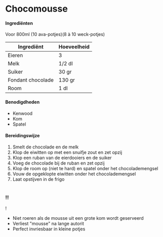 # Chocomousse

#### Ingrediënten

Voor 800ml (10 ava-potjes)(8 à 10 weck-potjes)

| Ingrediënt        | Hoeveelheid |
| ----------------- | ----------- |
| Eieren            | 3           |
| Melk              | 1/2 dl      |
| Suiker            | 30 gr       |
| Fondant chocolade | 130 gr      |
| Room              | 1 dl        |

#### Benodigdheden

- Kenwood
- Kom
- Spatel

#### Bereidingswijze

1. Smelt de chocolade en de melk
2. Klop de eiwitten op met een snuifje zout en zet opzij
3. Klop een ruban van de eierdooiers en de suiker
4. Voeg de chocolade bij de ruban en zet opzij
5. Klop de room op (niet te hard) en spatel onder het chocolademengsel
6. Vouw de opgeklopte eiwitten onder het chocolademengsel
7. Laat opstijven in de frigo

#

### !!

!

- Niet roeren als de mousse uit een grote kom wordt geserveerd
- Verliest "mousse" na lange autorit
- Perfect invriesbaar in kleine potjes
